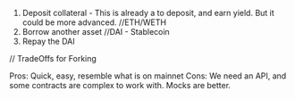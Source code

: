 1. Deposit collateral - This is already a to deposit, and earn yield. But it could be more advanced. //ETH/WETH
2. Borrow another asset //DAI - Stablecoin
3. Repay the DAI


// TradeOffs for Forking

Pros: Quick, easy, resemble what is on mainnet
Cons: We need an API, and some contracts are complex to work with. Mocks are better.